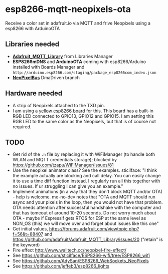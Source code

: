 # esp8266-mqtt-neopixels-ota

Receive a color set in adafruit.io via MQTT and frive Neopixels using a esp8266 with ArduinoOTA

## Libraries needed

 * [__Adafruit_MQTT_Library__](https://github.com/adafruit/Adafruit_MQTT_Library) from Libraries Manager
 * __ESP8266mDNS__ and __ArduinoOTA__ coming with esp8266/Arduino installed with Boards Manager and `http://arduino.esp8266.com/staging/package_esp8266com_index.json`
 * [__NeoPixelBus__](https://github.com/Makuna/NeoPixelBus/tree/DmaDriven) DmaDriven branch

## Hardware needed
 * A strip of Neopixels attached to the TXD pin.
 * I am using a [yellow esp8266 board](http://blog.squix.ch/2015/01/esp8266-test-board-review.html) for this. This board has a built-in RGB LED connected to GPIO13, GPIO12 and GPIO15. I am setting this RGB LED to the same color as the Neopixels, but that is of course not required.

## TODO
 * Get rid of the `.h` file by replacing it with WiFiManager (to handle both WLAN and MQTT credentials storage); blocked by https://github.com/tzapu/WiFiManager/issues/81
 * Use the neopixel animator class? See the examples. sticilface: "I think the example actually are blocking and call delay. You can easily change it to use a time diff function instead. I regularly run all this together with no issues.
If ur struggling I can give you an example."
 * Implement animations (in a way that they don't block MQTT and/or OTA) - help is welcome. me-no-dev notes that "OTA and MQTT should run async and your pixels in the loop, then you would not have that problem. OTA needs attention after successful handshake with the computer and that has tomeout of around 10-20 seconds. Do not worry much about OTA - maybe if Espressif gets RTOS for ESP at the same level as NON_OS (this) we will move over and forget about issues like this one"
 * Get initial values, https://forums.adafruit.com/viewtopic.php?f=56&t=88407 and https://github.com/adafruit/Adafruit_MQTT_Library/issues/20 ("retain" is the keyword)
 * Fire effect http://www.walltech.cc/neopixel-fire-effect/
 * See https://github.com/sticilface/ESP8266-wifi/tree/ESP8266_wifi
 * See https://github.com/AdySan/ESP8266_WebSockets_NeoPixels
 * See https://github.com/jeffeb3/esp8266_lights
